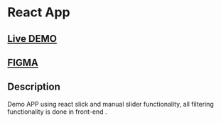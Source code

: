 # React App 

## [Live DEMO](https://mohamdhaji.github.io/pokemon-react/)

## [FIGMA](https://www.figma.com/file/03P5n6mLbU4I4th77gWujb/Pokedex-(Community)-HW26?node-id=2%3A3)

## Description
Demo APP using react slick and manual slider functionality, all filtering functionality is done in front-end .

